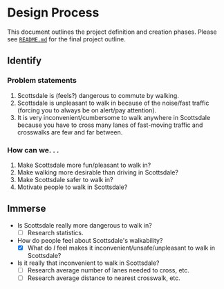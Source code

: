 # Design Process
This document outlines the project definition and creation phases. Please see [`README.md`](README.md) for the final project outline.

## Identify
### Problem statements
1. Scottsdale is (feels?) dangerous to commute by walking.
2. Scottsdale is unpleasant to walk in because of the noise/fast traffic (forcing you to always be on alert/pay attention).
3. It is very inconvenient/cumbersome to walk anywhere in Scottsdale because you have to cross many lanes of fast-moving traffic and crosswalks are few and far between.

### How can we. . . 
1. Make Scottsdale more fun/pleasant to walk in?
2. Make walking more desirable than driving in Scottsdale?
3. Make Scottsdale safer to walk in?
4. Motivate people to walk in Scottsdale?

## Immerse
<!-- ### Research questions -->
* Is Scottsdale really more dangerous to walk in?
  - [ ] Research statistics.
* How do people feel about Scottsdale's walkability? 
  - [x] What do *I* feel makes it inconvenient/unsafe/unpleasant to walk in Scottsdale?
* Is it really that inconvenient to walk in Scottsdale?
  - [ ] Research average number of lanes needed to cross, etc.
  - [ ] Research average distance to nearest crosswalk, etc.